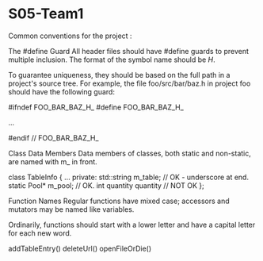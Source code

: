 # S05-Team1

Common conventions for the project : 

The #define Guard
All header files should have #define guards to prevent multiple inclusion. The format of the symbol name should be <PROJECT>_<PATH>_<FILE>_H_.

To guarantee uniqueness, they should be based on the full path in a project's source tree. For example, the file foo/src/bar/baz.h in project foo should have the following guard:

#ifndef FOO_BAR_BAZ_H_
#define FOO_BAR_BAZ_H_

...

#endif  // FOO_BAR_BAZ_H_
  
  
Class Data Members
Data members of classes, both static and non-static, are named with m_ in front.

class TableInfo {
  ...
 private:
  std::string m_table;  // OK - underscore at end.
  static Pool<TableInfo>* m_pool;  // OK.
  int quantity quantity // NOT OK
};
  
Function Names
Regular functions have mixed case; accessors and mutators may be named like variables.

Ordinarily, functions should start with a lower letter and have a capital letter for each new word.
  
addTableEntry()
deleteUrl()
openFileOrDie()
